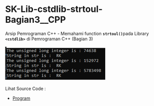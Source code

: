 # SK-Lib-cstdlib-strtoul-Bagian3__CPP
Arsip Pemrograman C++ - Memahami function <code><b>strtoul()</b></code>pada Library <code><b>&lt;cstdlib></b></code> di Pemrograman C++ (Bagian 3)<br><br>
<img src="https://github.com/RizkyKhapidsyah/SK-Lib-cstdlib-strtoul-Bagian3__CPP/blob/master/SK-Lib-cstdlib-strtoul-Bagian3__CPP/x64/result/001.PNG"><br><br>
Lihat Source Code : <br>
- <a href="https://github.com/RizkyKhapidsyah/SK-Lib-cstdlib-strtoul-Bagian3__CPP/blob/master/SK-Lib-cstdlib-strtoul-Bagian3__CPP/Source.cpp">Program</a>
